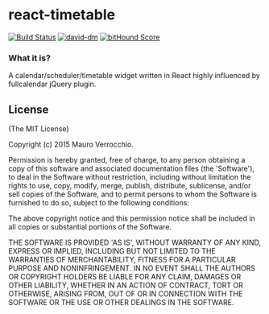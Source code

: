 # react-timetable

[![Build Status](https://travis-ci.org/maur8ino/react-timetable.svg?branch=master)](https://travis-ci.org/maur8ino/react-timetable)
[![david-dm](https://david-dm.org/maur8ino/react-timetable.svg)](https://david-dm.org/maur8ino/react-timetable.svg)
[![bitHound Score](https://www.bithound.io/github/maur8ino/react-timetable/badges/score.svg)](https://www.bithound.io/github/maur8ino/react-timetable)

### What it is?

A calendar/scheduler/timetable widget written in React highly influenced by fullcalendar jQuery plugin.

## License

(The MIT License)

Copyright (c) 2015 Mauro Verrocchio.

Permission is hereby granted, free of charge, to any person obtaining a copy of this software and associated documentation files (the 'Software'), to deal in the Software without restriction, including without limitation the rights to use, copy, modify, merge, publish, distribute, sublicense, and/or sell copies of the Software, and to permit persons to whom the Software is furnished to do so, subject to the following conditions:

The above copyright notice and this permission notice shall be included in all copies or substantial portions of the Software.

THE SOFTWARE IS PROVIDED 'AS IS', WITHOUT WARRANTY OF ANY KIND, EXPRESS OR IMPLIED, INCLUDING BUT NOT LIMITED TO THE WARRANTIES OF MERCHANTABILITY, FITNESS FOR A PARTICULAR PURPOSE AND NONINFRINGEMENT. IN NO EVENT SHALL THE AUTHORS OR COPYRIGHT HOLDERS BE LIABLE FOR ANY CLAIM, DAMAGES OR OTHER LIABILITY, WHETHER IN AN ACTION OF CONTRACT, TORT OR OTHERWISE, ARISING FROM, OUT OF OR IN CONNECTION WITH THE SOFTWARE OR THE USE OR OTHER DEALINGS IN THE SOFTWARE.
